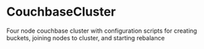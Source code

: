 # CouchbaseCluster
Four node couchbase cluster with configuration scripts for creating buckets, joining nodes to cluster, and starting rebalance
